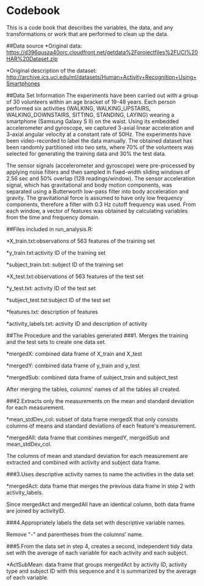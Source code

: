 # Codebook
This is a code book that describes the variables, the data, and any transformations or work that are performed to clean up the data.

##Data source
*Original data:
https://d396qusza40orc.cloudfront.net/getdata%2Fprojectfiles%2FUCI%20HAR%20Dataset.zip

*Original description of the dataset: 
http://archive.ics.uci.edu/ml/datasets/Human+Activity+Recognition+Using+Smartphones

##Data Set Information
The experiments have been carried out with a group of 30 volunteers within an age bracket of 19-48 years. Each person performed six activities (WALKING, WALKING_UPSTAIRS, WALKING_DOWNSTAIRS, SITTING, STANDING, LAYING) wearing a smartphone (Samsung Galaxy S II) on the waist. Using its embedded accelerometer and gyroscope, we captured 3-axial linear acceleration and 3-axial angular velocity at a constant rate of 50Hz. The experiments have been video-recorded to label the data manually. The obtained dataset has been randomly partitioned into two sets, where 70% of the volunteers was selected for generating the training data and 30% the test data.

The sensor signals (accelerometer and gyroscope) were pre-processed by applying noise filters and then sampled in fixed-width sliding windows of 2.56 sec and 50% overlap (128 readings/window). The sensor acceleration signal, which has gravitational and body motion components, was separated using a Butterworth low-pass filter into body acceleration and gravity. The gravitational force is assumed to have only low frequency components, therefore a filter with 0.3 Hz cutoff frequency was used. From each window, a vector of features was obtained by calculating variables from the time and frequency domain.

##Files included in run_analysis.R:

*X_train.txt:observations of 563 features of the training set

*y_train.txt:activity ID of the training set

*subject_train.txt: subject ID of the training set

*X_test.txt:observations of 563 features of the test set

*y_test.txt: activity ID of the test set

*subject_test.txt:subject ID of the test set

*features.txt: description of features

*activity_labels.txt: activity ID and description of activity

##The Procedure and the variables generated
###1. Merges the training and the test sets to create one data set.

*mergedX: combined data frame of X_train and X_test

*mergedY: combined data frame of y_train and y_test

*mergedSub: combined data frame of subject_train and subject_test

After merging the tables, columns' names of all the tables all created.

###2.Extracts only the measurements on the mean and standard deviation for each measurement.

*mean_stdDev_col: subset of data frame mergedX that only consists columns of means and standard deviations of each feature's measurement.

*mergedAll: data frame that combines mergedY, mergedSub and mean_stdDev_col.

The columns of mean and standard deviation for each measurement are extracted and combined with activity and subject data frame.

###3.Uses descriptive activity names to name the activities in the data set

*mergedAct: data frame that merges the previous data frame in step 2 with activity_labels. 

Since mergedAct and mergedAll have an identical column, both data frame are joined by activityID.

###4.Appropriately labels the data set with descriptive variable names.

Remove "-" and parentheses from the columns' name.

###5.From the data set in step 4, creates a second, independent tidy data set with the average of each variable for each activity and each subject.

*ActSubMean: data frame that groups mergedAct by activity ID, activity type and subject ID with this sequence and it is summarized by the average of each variable.






